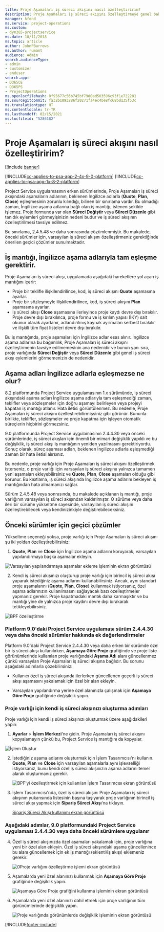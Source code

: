 ```yaml
---
title: Proje Aşamaları iş süreci akışını nasıl özelleştiririm?
description: Proje Aşamaları iş süreci akışını özelleştirmeye genel bakış.
manager: kfend
ms.service: project-operations
ms.custom:
- dyn365-projectservice
ms.date: 10/11/2018
ms.topic: article
author: JohnPBurrows
ms.author: rumant
audience: Admin
search.audienceType:
- admin
- customizer
- enduser
search.app:
- D365CE
- D365PS
- ProjectOperations
ms.openlocfilehash: 0f95677c56b745bf7900ad503596c93f1e722281
ms.sourcegitcommit: fa32b1893286f20271fa4ec4be8fc68bd135f53c
ms.translationtype: HT
ms.contentlocale: tr-TR
ms.lasthandoff: 02/15/2021
ms.locfileid: "5286182"
---
```

# <a name="how-do-i-customize-the-project-stages-business-process-flow"></a>Proje Aşamaları iş süreci akışını nasıl özelleştiririm?

[!include [banner](../includes/psa-now-project-operations.md)]

[!INCLUDE[cc-applies-to-psa-app-2-4x-9-0-platform](../includes/cc-applies-to-psa-app-2-4x-9-0-platform.md)]
[!INCLUDE[cc-applies-to-psa-app-1x-8-2-platform](../includes/cc-applies-to-psa-app-1x-8-2-platform.md)]

Project Service uygulamasının erken sürümlerinde, Proje Aşamaları iş süreci akışındaki aşamaların adlarının, beklenen İngilizce adlarla (**Quote**, **Plan**, **Close**) eşleşmesinin zorunlu kılındığı, bilinen bir sınırlama vardır. Bu olmadığı zaman, İngilizce aşama adlarına bağlı olan iş mantığı, istenen şekilde işlemez. Proje formunda var olan **Süreci Değiştir** veya **Süreci Düzenle** gibi tanıdık eylemleri görmeyişinizin nedeni budur ve iş süreci akışının özelleştirilmesi tavsiye edilmez. 

Bu sınırlama, 2.4.5.48 ve daha sonrasında çözümlenmiştir. Bu makalede, önceki sürümler için, varsayılan iş süreci akışını özelleştirmeniz gerektiğinde önerilen geçici çözümler sunulmaktadır.  

## <a name="business-logic-requires-an-exact-match-with-english-stage-names"></a>İş mantığı, İngilizce aşama adlarıyla tam eşleşme gerektirir.

Proje Aşamaları iş süreci akışı, uygulamada aşağıdaki hareketlere yol açan iş mantığını içerir:
- Proje bir teklifle ilişkilendirilince, kod, iş süreci akışını **Quote** aşamasına ayarlar.
- Proje bir sözleşmeyle ilişkilendirilince, kod, iş süreci akışını **Plan** aşamasına ayarlar.
- İş süreci akışı **Close** aşamasına ilerleyince proje kaydı devre dışı bırakılır. Proje devre dışı bırakılınca, proje formu ve iş kırılım yapısı (İKY) salt okunur olarak ayarlanır, adlandırılmış kaynak ayırmaları serbest bırakılır ve ilişkili tüm fiyat listeleri devre dışı bırakılır.

Bu iş mantığında, proje aşamaları için İngilizce adlar esas alınır. İngilizce aşama adlarına bu bağımlılık, Proje Aşamaları iş süreci akışını özelleştirmenin tavsiye edilmemesinin ana nedenidir ve bunun yanı sıra, proje varlığında **Süreci Değiştir** veya **Süreci Düzenle** gibi genel iş süreci akışı eylemlerini görmemenizin de nedenidir.

## <a name="what-happens-if-the-stage-names-dont-match-the-english-names"></a>Aşama adları İngilizce adlarla eşleşmezse ne olur?

8.2 platformunda Project Service uygulamasının 1.x sürümünde, iş süreci akışındaki aşama adları İngilizce aşama adlarıyla tam eşleşmediği zaman, teklifler veya sözleşmeler için doğru aşamayı belirleyen veya projeyi kapatan iş mantığı atlanır. Hata iletisi görüntülenmez. Bu nedenle, Proje Aşamaları iş süreci akışını özelleştirebilirmişsiniz gibi görünür. Bununla birlikte, teklifler, sözleşmeler ve proje kapatma için işleyen otomatik süreçlerin hiçbirini görmezsiniz.

9.0 platformunda Project Service uygulamasının 2.4.4.30 veya önceki sürümlerinde, iş süreci akışları için önemli bir mimari değişiklik yapıldı ve bu değişiklik, iş süreci akışı iş mantığının yeniden yazılmasını gerektiriyordu. Sonuç olarak, süreç aşaması adları, beklenen İngilizce adlarla eşleşmediği zaman bir hata iletisi alırsınız. 

Bu nedenle, proje varlığı için Proje Aşamaları iş süreci akışını özelleştirmek isterseniz, o proje varlığı için varsayılan iş süreci akışına yalnızca tamamen yeni aşamaları ekleyebilirsiniz ve **Quote**, **Plan**, **Close** aşamaları olduğu gibi korunur. Bu kısıtlama, iş süreci akışında İngilizce aşama adlarını bekleyen iş mantığından hata almamanızı sağlar.

Sürüm 2.4.5.48 veya sonrasında, bu makalede açıklanan iş mantığı, proje varlığının varsayılan iş süreci akışından kaldırılmıştır. O sürüme veya daha ileri bir sürüme yükseltme sayesinde, varsayılan iş süreci akışını özelleştirebilecek veya kendinizinkiyle değiştirebileceksiniz. 

## <a name="workarounds-for-earlier-versions"></a>Önceki sürümler için geçici çözümler

Yükseltme seçeneği yoksa, proje varlığı için Proje Aşamaları iş süreci akışını şu iki yoldan özelleştirebilirsiniz:

1. **Quote**, **Plan** ve **Close** için İngilizce aşama adlarını koruyarak, varsayılan yapılandırmaya başka aşamalar ekleyin.


![Varsayılan yapılandırmaya aşamalar ekleme işleminin ekran görüntüsü](media/FAQ-Customize-BPF-1.png)
 
2. Kendi iş süreci akışınızı oluşturup proje varlığı için birincil iş süreci akışı yaparak istediğiniz aşama adlarını kullanabilirsiniz. Ancak, aynı standart proje aşamalarını (**Quote**, **Plan**, **Close**) kullanmak istiyorsanız, özel aşama adlarınızın kullanılmasını sağlayacak bazı özelleştirmeler yapmanız gerekir. Proje kapatmadaki mantık daha karmaşıktır ve bu mantığı yine de yalnızca proje kaydını devre dışı bırakarak tetikleyebilirsiniz.

![BPF özelleştirme](media/FAQ-Customize-BPF-2.png)

### <a name="additional-considerations-for-project-service-app-version-24430-or-earlier-on-platform-90"></a>Platform 9.0'daki Project Service uygulaması sürüm 2.4.4.30 veya daha önceki sürümler hakkında ek değerlendirmeler

Platform 9.0'daki Project Service 2.4.4.30 veya daha erken bir sürümde özel bir iş süreci akışı kullanılırken, **Aşamaya Göre Proje** grafiğinde ve proje liste görünümlerinde kullanılan proje varlığındaki **Aşama Adı** alanı güncellenmez çünkü varsayılan Proje Aşamaları iş süreci akışına bağlıdır. Bu sorunu aşağıdaki adımlarla çözebilirsiniz:

- Kullanıcı özel iş süreci akışında ilerlerken güncellenen geçerli iş süreci akışı aşamasını yakalamak için özel bir alan ekleyin.

- Varsayılan yapılandırma yerine özel alanınızla çalışmak için **Aşamaya Göre Proje** grafiğinde değişiklik yapın.

### <a name="steps-to-create-your-own-business-process-flow-for-the-project-entity"></a>Proje varlığı için kendi iş süreci akışınızı oluşturma adımları

Proje varlığı için kendi iş süreci akışınızı oluşturmak üzere aşağıdakileri yapın:

1. **Ayarlar** > **İşlem Merkezi**'ne gidin. Proje Aşamaları iş süreci akışını kopyalamayın çünkü bu, Project Service iş mantığını da kopyalar.

  ![İşlem Oluştur](media/FAQ-Customize-BPF-3.png)

2. İstediğiniz aşama adlarını oluşturmak için İşlem Tasarımcısı'nı kullanın. **Quote**, **Plan** ve **Close** için varsayılan aşamalarla aynı işlevselliği istiyorsanız, bunu kendi özel iş süreci akışınızın aşama adlarını temel alarak oluşturmanız gerekir.

   ![BPF'yi özelleştirmek için kullanılan İşlem Tasarımcısı ekran görüntüsü](media/FAQ-Customize-BPF-4.png) 

3. İşlem Tasarımcısı'nda, özel iş süreci akışını Proje Aşamaları iş süreci akışının yukarısında listesinin başına taşıyarak proje varlığının birincil iş süreci akışı yapmak için **Sipariş Süreci Akışı**'na tıklayın.


   [Sipariş Süreci Akışı kullanımı ekran görüntüsü](media/FAQ-Customize-BPF-5-720.png)

### <a name="the-following-steps-apply-to-project-service-app-24430-or-earlier-on-the-90-platform"></a>Aşağıdaki adımlar, 9.0 platformundaki Project Service uygulaması 2.4.4.30 veya daha önceki sürümlere uygulanır

4. Özel iş süreci akışınızda özel aşamaları yakalamak için, proje varlığına yeni bir özel alan ekleyin. Özel iş süreci akışındaki aşama güncellenince bu alanı güncellemek için ek iş mantığı (eklenti/iş akışı) eklemeniz gerekir.

   ![0Proje varlığını özelleştirme işlemi ekran görüntüsü](media/FAQ-Customize-BPF-6-720.png)

5. Aşamalarda yeni özel alanınızı kullanmak için **Aşamaya Göre Proje** grafiğinde değişiklik yapın.

   ![Aşamaya Göre Proje grafiğini kullanma işleminin ekran görüntüsü](media/FAQ-Customize-BPF-7-720.png)

6. Aşamalarda yeni özel alanınızı dahil etmek için proje varlığının tüm görünümlerinde değişiklik yapın.

   ![Proje varlığında görünümlerde değişiklik işleminin ekran görüntüsü](media/FAQ-Customize-BPF-8-720.png)



[!INCLUDE[footer-include](../includes/footer-banner.md)]